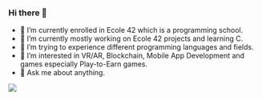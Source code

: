 ### Hi there 👋


- 🔭 I’m currently enrolled in Ecole 42 which is a programming school.
- 🌱 I’m currently mostly working on Ecole 42 projects and learning C.
- 👯 I’m trying to experience different programming languages and fields.
- 🤔 I’m interested in VR/AR, Blockchain, Mobile App Development and games especially Play-to-Earn games.
- 💬 Ask me about anything.


<img src="https://github-readme-stats.vercel.app/api?username=kececihasan&&show_icons=true&title_color=0098CE&icon_color=0098CE&text_color=000000&bg_color=FFFFFF">
